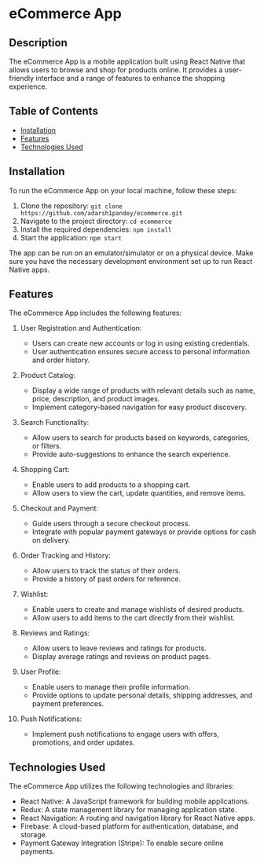 # eCommerce App

## Description

The eCommerce App is a mobile application built using React Native that allows users to browse and shop for products online. It provides a user-friendly interface and a range of features to enhance the shopping experience.

## Table of Contents

- [Installation](#installation)
- [Features](#features)
- [Technologies Used](#technologies-used)


## Installation

To run the eCommerce App on your local machine, follow these steps:

1. Clone the repository: `git clone https://github.com/adarsh1pandey/ecommerce.git`
2. Navigate to the project directory: `cd ecommerce`
3. Install the required dependencies: `npm install`
4. Start the application: `npm start`

The app can be run on an emulator/simulator or on a physical device. Make sure you have the necessary development environment set up to run React Native apps.

## Features

The eCommerce App includes the following features:

1. User Registration and Authentication:
   - Users can create new accounts or log in using existing credentials.
   - User authentication ensures secure access to personal information and order history.

2. Product Catalog:
   - Display a wide range of products with relevant details such as name, price, description, and product images.
   - Implement category-based navigation for easy product discovery.

3. Search Functionality:
   - Allow users to search for products based on keywords, categories, or filters.
   - Provide auto-suggestions to enhance the search experience.

4. Shopping Cart:
   - Enable users to add products to a shopping cart.
   - Allow users to view the cart, update quantities, and remove items.

5. Checkout and Payment:
   - Guide users through a secure checkout process.
   - Integrate with popular payment gateways or provide options for cash on delivery.

6. Order Tracking and History:
   - Allow users to track the status of their orders.
   - Provide a history of past orders for reference.

7. Wishlist:
   - Enable users to create and manage wishlists of desired products.
   - Allow users to add items to the cart directly from their wishlist.

8. Reviews and Ratings:
   - Allow users to leave reviews and ratings for products.
   - Display average ratings and reviews on product pages.

9. User Profile:
   - Enable users to manage their profile information.
   - Provide options to update personal details, shipping addresses, and payment preferences.

10. Push Notifications:
    - Implement push notifications to engage users with offers, promotions, and order updates.


## Technologies Used

The eCommerce App utilizes the following technologies and libraries:

- React Native: A JavaScript framework for building mobile applications.
- Redux: A state management library for managing application state.
- React Navigation: A routing and navigation library for React Native apps.
- Firebase: A cloud-based platform for authentication, database, and storage.
- Payment Gateway Integration  (Stripe): To enable secure online payments.



